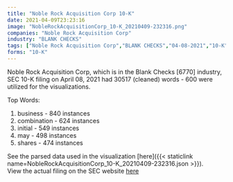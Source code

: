 ```yaml
---
title: "Noble Rock Acquisition Corp 10-K"
date: 2021-04-09T23:23:16
image: "NobleRockAcquisitionCorp_10-K_20210409-232316.png"
companies: "Noble Rock Acquisition Corp"
industry: "BLANK CHECKS"
tags: ["Noble Rock Acquisition Corp","BLANK CHECKS","04-08-2021","10-K"]
forms: "10-K"
---
```

Noble Rock Acquisition Corp, which is in the Blank Checks [6770] industry, SEC 10-K filing on April 08, 2021 had 30517 (cleaned) words - 600 were utilized for the visualizations.

Top Words:
1. business - 840 instances
2. combination - 624 instances
3. initial - 549 instances
4. may - 498 instances
5. shares - 474 instances


See the parsed data used in the visualization [here]({{< staticlink name=NobleRockAcquisitionCorp_10-K_20210409-232316.json >}}).  
View the actual filing on the SEC website [here](https://www.sec.gov/Archives/edgar/data/1831964/0001213900-21-020709.txt)